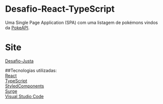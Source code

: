 # Desafio-React-TypeScript
Uma Single Page Application (SPA) com uma listagem de pokémons vindos da [PokeAPI](https://pokeapi.co/). 

# Site
[Desafio-Justa](https://desafio-justa.surge.sh/)

##Tecnologias utilizadas:\
[React](https://reactjs.org/)\
[TypeScript](https://www.typescriptlang.org/)\
[StyledComponents](https://styled-components.com/)\
[Surge](https://surge.sh/)\
[Visual Studio Code](https://code.visualstudio.com/docs/editor/vscode-web)
